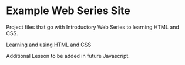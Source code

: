 # Example Web Series Site

Project files that go with Introductory Web Series to learning HTML and CSS. 

[Learning and using HTML and CSS](https://hubpages.com/technology/Learning-HTML-and-Using-HTML)

Additional Lesson to be added in future Javascript. 
